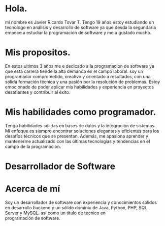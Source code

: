 # Hola.
mi nombre es Javier Ricardo Tovar T. Tengo 19 años estoy estudiando un tecnologo en análisis y desarrollo de software ya que desda la segundaria empece a estudiar 
la programacion de software y me a gustado mucho.

# Mis propositos.
En estos ultimos 3 años me e dedicado a la programacion de software  ya que esta carrera tiende la alta demanda en el campo laboral. 
soy un programador comprometido, creativo y orientado a resultados, con una sólida formación técnica y una pasión por la resolución de problemas. Estoy emocionado de poder aplicar mis habilidades y experiencia en proyectos desafiantes y contribuir al éxito. 

# Mis habilidades como programador.
Tengo habilidades sólidas en bases de datos y la integración de sistemas. Mi enfoque es siempre encontrar soluciones elegantes y eficientes para los desafíos técnicos que se presentan. Además, me apasiona aprender y mantenerme actualizado con las últimas tecnologías y tendencias en el campo de la programación. 

 # Desarrollador de Software
 # Acerca de mí 

 Soy un desarrollador de software con experiencia y conocimientos sólidos en desarrollo backend y un sólido dominio de Java, Python, PHP, SQL Server y MySQL. así como un título de técnico en programación de software.
